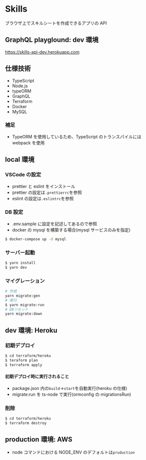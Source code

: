 # Skills

ブラウザ上でスキルシートを作成できるアプリの API

## GraphQL playglound: dev 環境

https://skills-api-dev.herokuapp.com

## 仕様技術

- TypeScript
- Node.js
- typeORM
- GraphQL
- Terraform
- Docker
- MySQL

### 補足

- TypeORM を使用しているため、TypeScript のトランスパイルには webpack を使用

## local 環境

### VSCode の設定

- prettier と eslint をインストール
- prettier の設定は`.prettierrc`を参照
- eslint の設定は`.eslintrc`を参照

### DB 設定

- .env.sample に設定を記述してあるので参照
- docker の mysql を構築する場合(mysql サービスのみを指定)

```sh
$ docker-compose up -d mysql
```

### サーバー起動

```sh
$ yarn install
$ yarn dev
```

### マイグレーション

```sh
# 作成
yarn migrate:gen
# 実行
$ yarn migrate:run
# DBリセット
yarn migrate:down
```

## dev 環境: Heroku

### 初期デプロイ

```sh
$ cd terraform/heroku
$ teraform plan
$ terraform apply
```

#### 初期デプロイ時に実行されること

- package.json 内の`build`->`start`を自動実行(heroku の仕様)
- migrate:run を ts-node で実行(ormconfig の migrationsRun)

### 削除

```sh
$ cd terraform/heroku
$ terraform destroy
```

## production 環境: AWS

- node コマンドにおける NODE_ENV のデフォルトは`pruduction`

